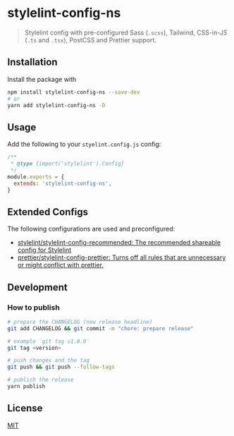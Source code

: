# stylelint-config-ns

> Stylelint config with pre-configured Sass (`.scss`), Tailwind, CSS-in-JS
> (`.ts` and `.tsx`), PostCSS and Prettier support.

## Installation

Install the package with

```sh
npm install stylelint-config-ns --save-dev
# or
yarn add stylelint-config-ns -D
```

## Usage

Add the following to your `styelint.config.js` config:

```js
/**
 * @type {import('stylelint').Config}
 */
module.exports = {
  extends: 'stylelint-config-ns',
}
```

## Extended Configs

The following configurations are used and preconfigured:

- [stylelint/stylelint-config-recommended: The recommended shareable config for Stylelint](https://github.com/stylelint/stylelint-config-recommended)
- [prettier/stylelint-config-prettier: Turns off all rules that are unnecessary or might conflict with prettier.](https://github.com/prettier/stylelint-config-prettier)

## Development

### How to publish

```sh
# prepare the CHANGELOG (new release headline)
git add CHANGELOG && git commit -m "chore: prepare release"

# example `git tag v1.0.0`
git tag <version>

# push changes and the tag
git push && git push --follow-tags

# publish the release
yarn publish
```

## License

[MIT](./LICENSE)
